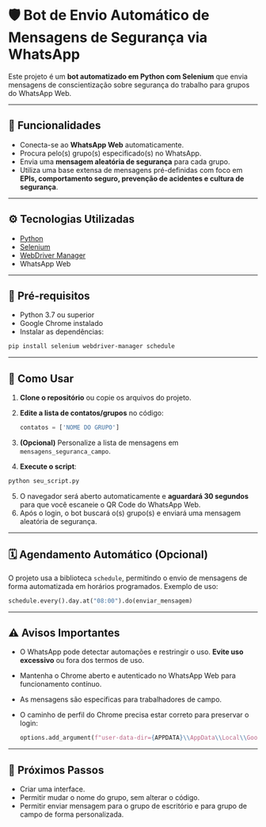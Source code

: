 # 🛡️ Bot de Envio Automático de Mensagens de Segurança via WhatsApp

Este projeto é um **bot automatizado em Python com Selenium** que envia mensagens de conscientização sobre segurança do trabalho para grupos do WhatsApp Web.

---

## 📌 Funcionalidades

* Conecta-se ao **WhatsApp Web** automaticamente.
* Procura pelo(s) grupo(s) especificado(s) no WhatsApp.
* Envia uma **mensagem aleatória de segurança** para cada grupo.
* Utiliza uma base extensa de mensagens pré-definidas com foco em **EPIs, comportamento seguro, prevenção de acidentes e cultura de segurança**.

---

## ⚙️ Tecnologias Utilizadas

* [Python](https://www.python.org/)
* [Selenium](https://www.selenium.dev/)
* [WebDriver Manager](https://pypi.org/project/webdriver-manager/)
* WhatsApp Web

---

## 🔧 Pré-requisitos

* Python 3.7 ou superior
* Google Chrome instalado
* Instalar as dependências:

```bash
pip install selenium webdriver-manager schedule
```

---

## 🚀 Como Usar

1. **Clone o repositório** ou copie os arquivos do projeto.
2. **Edite a lista de contatos/grupos** no código:

   ```python
   contatos = ['NOME DO GRUPO']
   ```
3. **(Opcional)** Personalize a lista de mensagens em `mensagens_seguranca_campo`.
4. **Execute o script**:

```bash
python seu_script.py
```

5. O navegador será aberto automaticamente e **aguardará 30 segundos** para que você escaneie o QR Code do WhatsApp Web.
6. Após o login, o bot buscará o(s) grupo(s) e enviará uma mensagem aleatória de segurança.

---

## 🗓️ Agendamento Automático (Opcional)

O projeto usa a biblioteca `schedule`, permitindo o envio de mensagens de forma automatizada em horários programados. Exemplo de uso:

```python
schedule.every().day.at("08:00").do(enviar_mensagem)
```

---

## ⚠️ Avisos Importantes

* O WhatsApp pode detectar automações e restringir o uso. **Evite uso excessivo** ou fora dos termos de uso.
* Mantenha o Chrome aberto e autenticado no WhatsApp Web para funcionamento contínuo.
* As mensagens são especificas para trabalhadores de campo.
* O caminho de perfil do Chrome precisa estar correto para preservar o login:

  ```python
  options.add_argument(f"user-data-dir={APPDATA}\\AppData\\Local\\Google\\Chrome\\User Data\\Default")
  ```
---
## 🔮 Próximos Passos

* Criar uma interface.
* Permitir mudar o nome do grupo, sem alterar o código.
* Permitir enviar mensagem para o grupo de escritório e para grupo de campo de forma personalizada.
